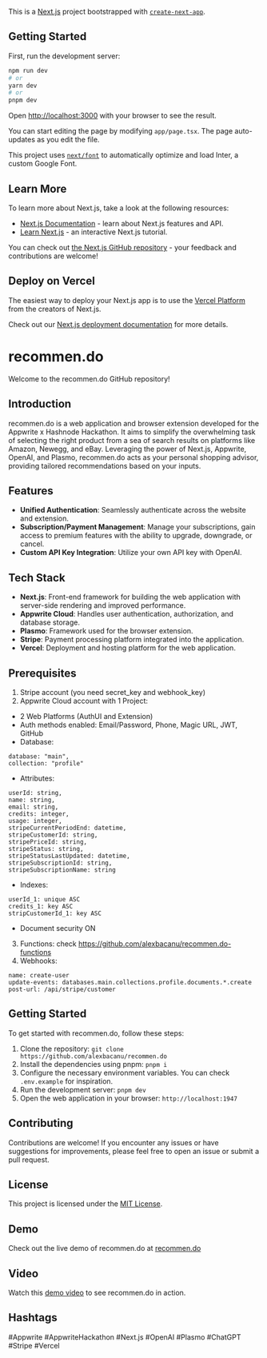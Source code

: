 This is a [Next.js](https://nextjs.org/) project bootstrapped with [`create-next-app`](https://github.com/vercel/next.js/tree/canary/packages/create-next-app).

## Getting Started

First, run the development server:

```bash
npm run dev
# or
yarn dev
# or
pnpm dev
```

Open [http://localhost:3000](http://localhost:3000) with your browser to see the result.

You can start editing the page by modifying `app/page.tsx`. The page auto-updates as you edit the file.

This project uses [`next/font`](https://nextjs.org/docs/basic-features/font-optimization) to automatically optimize and load Inter, a custom Google Font.

## Learn More

To learn more about Next.js, take a look at the following resources:

- [Next.js Documentation](https://nextjs.org/docs) - learn about Next.js features and API.
- [Learn Next.js](https://nextjs.org/learn) - an interactive Next.js tutorial.

You can check out [the Next.js GitHub repository](https://github.com/vercel/next.js/) - your feedback and contributions are welcome!

## Deploy on Vercel

The easiest way to deploy your Next.js app is to use the [Vercel Platform](https://vercel.com/new?utm_medium=default-template&filter=next.js&utm_source=create-next-app&utm_campaign=create-next-app-readme) from the creators of Next.js.

Check out our [Next.js deployment documentation](https://nextjs.org/docs/deployment) for more details.

# recommen.do

Welcome to the recommen.do GitHub repository!

## Introduction

recommen.do is a web application and browser extension developed for the Appwrite x Hashnode Hackathon. It aims to simplify the overwhelming task of selecting the right product from a sea of search results on platforms like Amazon, Newegg, and eBay. Leveraging the power of Next.js, Appwrite, OpenAI, and Plasmo, recommen.do acts as your personal shopping advisor, providing tailored recommendations based on your inputs.

## Features

- **Unified Authentication**: Seamlessly authenticate across the website and extension.
- **Subscription/Payment Management**: Manage your subscriptions, gain access to premium features with the ability to upgrade, downgrade, or cancel.
- **Custom API Key Integration**: Utilize your own API key with OpenAI.

## Tech Stack

- **Next.js**: Front-end framework for building the web application with server-side rendering and improved performance.
- **Appwrite Cloud**: Handles user authentication, authorization, and database storage.
- **Plasmo**: Framework used for the browser extension.
- **Stripe**: Payment processing platform integrated into the application.
- **Vercel**: Deployment and hosting platform for the web application.

## Prerequisites

1. Stripe account (you need secret_key and webhook_key)
2. Appwrite Cloud account with 1 Project:

- 2 Web Platforms (AuthUI and Extension)
- Auth methods enabled: Email/Password, Phone, Magic URL, JWT, GitHub
- Database:

```
database: "main",
collection: "profile"
```

- Attributes:

```
userId: string,
name: string,
email: string,
credits: integer,
usage: integer,
stripeCurrentPeriodEnd: datetime,
stripeCustomerId: string,
stripePriceId: string,
stripeStatus: string,
stripeStatusLastUpdated: datetime,
stripeSubscriptionId: string,
stripeSubscriptionName: string
```

- Indexes:

```
userId_1: unique ASC
credits_1: key ASC
stripCustomerId_1: key ASC
```

- Document security ON

3. Functions: check https://github.com/alexbacanu/recommen.do-functions
4. Webhooks:

```
name: create-user
update-events: databases.main.collections.profile.documents.*.create
post-url: /api/stripe/customer
```

## Getting Started

To get started with recommen.do, follow these steps:

1. Clone the repository: `git clone https://github.com/alexbacanu/recommen.do`
2. Install the dependencies using pnpm: `pnpm i`
3. Configure the necessary environment variables. You can check `.env.example` for inspiration.
4. Run the development server: `pnpm dev`
5. Open the web application in your browser: `http://localhost:1947`

## Contributing

Contributions are welcome! If you encounter any issues or have suggestions for improvements, please feel free to open an issue or submit a pull request.

## License

This project is licensed under the [MIT License](LICENSE).

## Demo

Check out the live demo of recommen.do at [recommen.do](recommendo.vercel.app/)

## Video

Watch this [demo video](https://www.youtube.com/watch?v=your-video-id) to see recommen.do in action.

## Hashtags

#Appwrite #AppwriteHackathon #Next.js #OpenAI #Plasmo #ChatGPT #Stripe #Vercel
